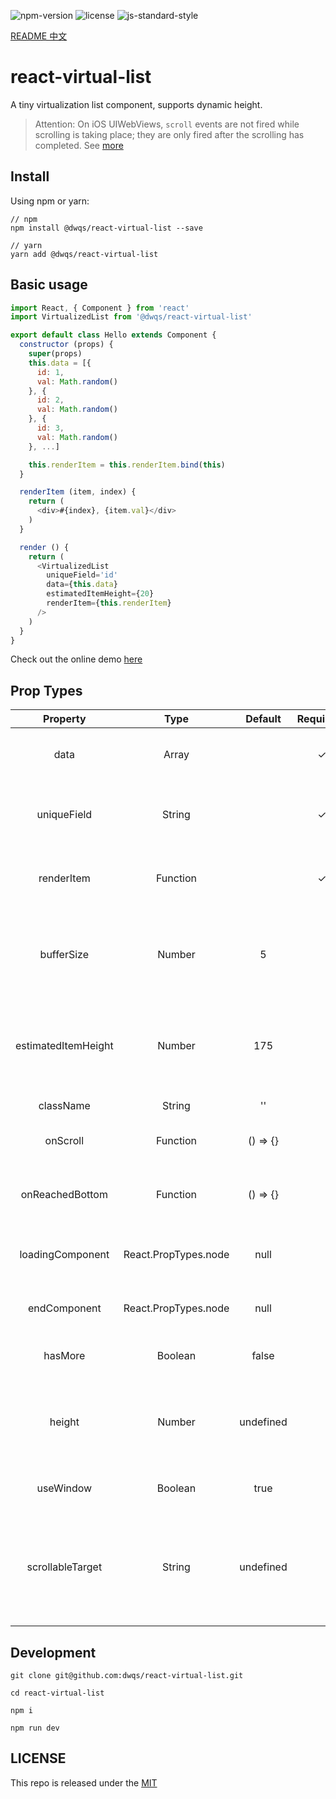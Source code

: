 ![npm-version](https://img.shields.io/npm/v/@dwqs/react-virtual-list.svg?style=for-the-badge) ![license](https://img.shields.io/github/license/dwqs/react-virtual-list.svg?style=for-the-badge) ![js-standard-style](https://img.shields.io/badge/code%20style-standard-brightgreen.svg?style=for-the-badge)

[README 中文](./README-CN.md)
# react-virtual-list
A tiny virtualization list component, supports dynamic height.

>Attention: On iOS UIWebViews, `scroll` events are not fired while scrolling is taking place; they are only fired after the scrolling has completed. See [more](https://developer.mozilla.org/en-US/docs/Web/Events/scroll#Browser_compatibility)

## Install
Using npm or yarn:

```shell
// npm
npm install @dwqs/react-virtual-list --save

// yarn
yarn add @dwqs/react-virtual-list
```

## Basic usage
```js
import React, { Component } from 'react'
import VirtualizedList from '@dwqs/react-virtual-list'

export default class Hello extends Component {
  constructor (props) {
    super(props)
    this.data = [{
      id: 1,
      val: Math.random()
    }, {
      id: 2,
      val: Math.random()
    }, {
      id: 3,
      val: Math.random()
    }, ...]

    this.renderItem = this.renderItem.bind(this)
  }

  renderItem (item, index) {
    return (
      <div>#{index}, {item.val}</div>
    )
  }

  render () {
    return (
      <VirtualizedList
        uniqueField='id'
        data={this.data}
        estimatedItemHeight={20}
        renderItem={this.renderItem}
      />
    )
  }
}
```

Check out the online demo [here](https://dwqs.github.io/react-virtual-list/)

## Prop Types
|Property|Type|Default|Required?|Description|
|:--:|:--:|:--:|:--:|:--:|
|data|Array||✓|Full array of list object items. Only the visible subset of these will be rendered|
|uniqueField|String||✓|The unique field of every object item, which value is unique. Like id usually is used to the unique field.|
|renderItem|Function||✓|Responsible for rendering an item given its index and itself: `(item, idnex): React.PropTypes.node`|
|bufferSize|Number|5||Number of extra buffer items to render above/below the visible items. Tweaking this can help reduce scroll flickering on certain browsers/devices|
|estimatedItemHeight|Number|175||The estimated height of the list item element, which is used to estimate the total height of the list before all of its items have actually been measured|
|className|String|''||Class names of the wrapper element|
|onScroll|Function|() => {}||Callback invoked when scrollTop of the wrapper element is changed|
|onReachedBottom|Function|() => {}||Used to infinite scroll. Callback invoked when scroll to the bottom of the wrapper element to load next page data|
|loadingComponent|React.PropTypes.node|null||Used to infinite scroll. The component will show when loading next page data|
|endComponent|React.PropTypes.node|null||Used to infinite scroll. The component will show when no more data to load|
|hasMore|Boolean|false||Used to infinite scroll. Whether has more data to load|
|height|Number|undefined||Height of the wrapper element. If `useWindow` is `false` and `scrollableTarget` is undefined, the wrapper element will be the scrollable target|
|useWindow|Boolean|true||Whether to set the `window` to scrollable target |
|scrollableTarget|String|undefined||Set the scrollable target, whose value is used to `document.getElementById`. `window` is the default scrollable target, so if you want to change it, you need to set `useWindow` to `false` and dont set the `height` prop |

## Development
```shell
git clone git@github.com:dwqs/react-virtual-list.git

cd react-virtual-list

npm i 

npm run dev
```

## LICENSE
This repo is released under the [MIT](http://opensource.org/licenses/MIT)